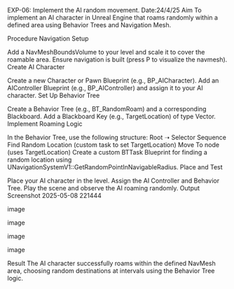 EXP-06: Implement the AI random movement.
Date:24/4/25
Aim
To implement an AI character in Unreal Engine that roams randomly within a defined area using Behavior Trees and Navigation Mesh.

Procedure
Navigation Setup

Add a NavMeshBoundsVolume to your level and scale it to cover the roamable area.
Ensure navigation is built (press P to visualize the navmesh).
Create AI Character

Create a new Character or Pawn Blueprint (e.g., BP_AICharacter).
Add an AIController Blueprint (e.g., BP_AIController) and assign it to your AI character.
Set Up Behavior Tree

Create a Behavior Tree (e.g., BT_RandomRoam) and a corresponding Blackboard.
Add a Blackboard Key (e.g., TargetLocation) of type Vector.
Implement Roaming Logic

In the Behavior Tree, use the following structure:
Root ➝ Selector
Sequence
Find Random Location (custom task to set TargetLocation)
Move To node (uses TargetLocation)
Create a custom BTTask Blueprint for finding a random location using UNavigationSystemV1::GetRandomPointInNavigableRadius.
Place and Test

Place your AI character in the level.
Assign the AI Controller and Behavior Tree.
Play the scene and observe the AI roaming randomly.
Output
Screenshot 2025-05-08 221444

image

image

image

image

Result
The AI character successfully roams within the defined NavMesh area, choosing random destinations at intervals using the Behavior Tree logic.

